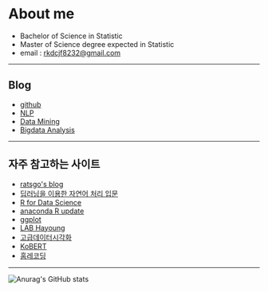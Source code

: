 # About me
- Bachelor of Science in Statistic
- Master of Science degree expected in Statistic
- email : rkdcjf8232@gmail.com
* * *
## Blog
  - [github](https://github.com/gangcheol/)
  - [NLP](https://gangcheol.github.io/nlp-with-pytroch/)
  - [Data Mining](https://gangcheol.github.io/data-mining/)
  - [Bigdata Analysis](https://gangcheol.github.io/big-data-analysis/)

* * *
## 자주 참고하는 사이트
* [ratsgo's blog](https://ratsgo.github.io/)
* [딥러닝을 이용한 자연어 처리 입문](https://wikidocs.net/book/2155)
* [R for Data Science](https://r4ds.had.co.nz/)
* [anaconda R update](https://stackoverflow.com/questions/64158633/installing-r-4-0-2-version)
* [ggplot](https://doublekpark.blogspot.com/2019/03/11-ggplot2_2.html)
* [LAB Hayoung](https://doublekpark.blogspot.com/2019/03/11-ggplot2_2.html)
* [고급데이터시각화](https://guebin.github.io/STDV2021/)
* [KoBERT](https://github.com/SKTBrain/KoBERT#naver-sentiment-analysis)
* [홈레코딩](https://m.blog.naver.com/PostView.naver?isHttpsRedirect=true&blogId=musicusbooth&logNo=221218794321)
* * *
![Anurag's GitHub stats](https://github-readme-stats.vercel.app/api?username=anuraghazra&show_icons=true&theme=radical)
